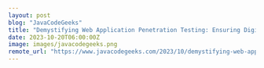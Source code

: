```yaml
---
layout: post
blog: "JavaCodeGeeks"
title: "Demystifying Web Application Penetration Testing: Ensuring Digital Security"
date: 2023-10-20T06:00:00Z
image: images/javacodegeeks.png
remote_url: "https://www.javacodegeeks.com/2023/10/demystifying-web-application-penetration-testing-ensuring-digital-security.html"
---
```

